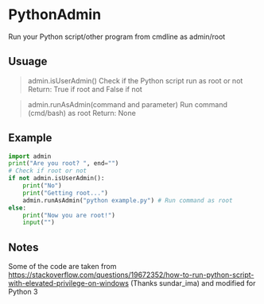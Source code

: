 # PythonAdmin
Run your Python script/other program from cmdline as admin/root
## Usuage
> admin.isUserAdmin()
Check if the Python script run as root or not
Return: True if root and False if not

> admin.runAsAdmin(command and parameter)
Run command (cmd/bash) as root
Return: None

## Example
```python
import admin
print("Are you root? ", end="")
# Check if root or not
if not admin.isUserAdmin():
    print("No")
    print("Getting root...")
    admin.runAsAdmin("python example.py") # Run command as root
else:
    print("Now you are root!")
    input("")
```

## Notes
Some of the code are taken from https://stackoverflow.com/questions/19672352/how-to-run-python-script-with-elevated-privilege-on-windows (Thanks sundar_ima) and modified for Python 3
